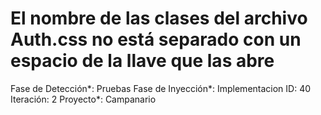 # El nombre de las clases del archivo Auth.css no está separado con un espacio de la llave que las abre

Fase de Detección*: Pruebas
Fase de Inyección*: Implementacion
ID: 40
Iteración: 2
Proyecto*: Campanario
